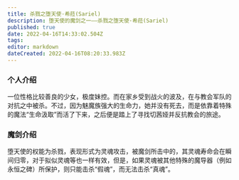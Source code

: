 ```yaml
---
title: 杀戮之堕天使·希菈(Sariel)
description: 堕天使的魔剑之一——杀戮之堕天使·希菈(Sariel)
published: true
date: 2022-04-16T14:33:02.504Z
tags: 
editor: markdown
dateCreated: 2022-04-16T08:20:33.983Z
---
```


### 个人介绍
一位性格比较善良的少女，极度妹控。而在家乡受到战火的波及，在与教会军队的对抗之中被杀。不过，因为魅魔族强大的生命力，她并没有死去，而是依靠着特殊的魔法“生命汲取”而活了下来，之后便是踏上了寻找切茜娅并反抗教会的旅途。

### 魔剑介绍
堕天使的权能为杀戮，表现形式为灵魂攻击，被魔剑所击中的，其灵魂寿命会在瞬间归零，对于拟似灵魂等也一样有效，但是，如果灵魂被其他特殊的魔导器（例如永恒之碑）所保护，则只能击杀“假魂”，而无法击杀“真魂”。